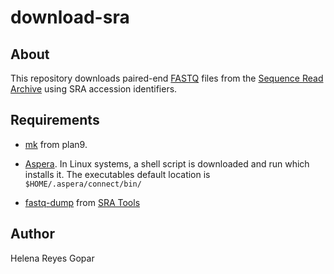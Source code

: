 # download-sra #


## About ##

This repository downloads paired-end [FASTQ](https://en.wikipedia.org/wiki/FASTQ_format) files from the 
[Sequence Read Archive](https://www.ncbi.nlm.nih.gov/sra) using SRA accession identifiers.




## Requirements ##

- [mk](https://9fans.github.io/plan9port/man/man1/mk.html) from plan9.

- [Aspera](https://downloads.asperasoft.com/en/downloads/8?list). In Linux systems, a shell script is downloaded and run which installs it. The executables default location is `$HOME/.aspera/connect/bin/`

- [fastq-dump](https://ncbi.github.io/sra-tools/fastq-dump.html) from [SRA Tools](https://github.com/ncbi/sra-tools/wiki/Building-and-Installing-from-Source)

## Author ##
Helena Reyes Gopar

